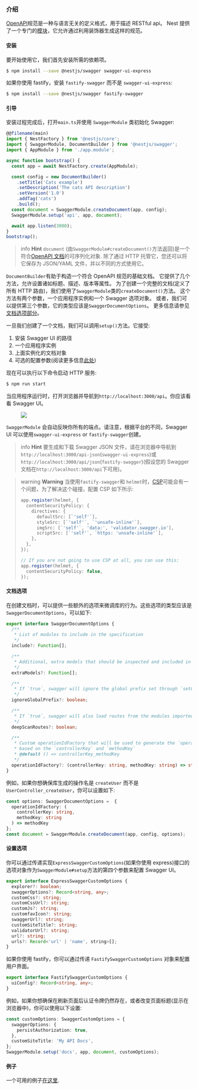 ### 介绍

[OpenAPI](https://swagger.io/specification/)规范是一种与语言无关的定义格式，用于描述 RESTful api。
Nest 提供了一个专门的[模块](https://github.com/nestjs/swagger)，它允许通过利用装饰器生成这样的规范。

#### 安装

要开始使用它，我们首先安装所需的依赖项。

```bash
$ npm install --save @nestjs/swagger swagger-ui-express
```

如果你使用 fastify，安装 `fastify-swagger` 而不是 `swagger-ui-express`:

```bash
$ npm install --save @nestjs/swagger fastify-swagger
```

#### 引导

安装过程完成后，打开`main.ts`并使用 `SwaggerModule` 类初始化 Swagger:

```typescript
@@filename(main)
import { NestFactory } from '@nestjs/core';
import { SwaggerModule, DocumentBuilder } from '@nestjs/swagger';
import { AppModule } from './app.module';

async function bootstrap() {
  const app = await NestFactory.create(AppModule);

  const config = new DocumentBuilder()
    .setTitle('Cats example')
    .setDescription('The cats API description')
    .setVersion('1.0')
    .addTag('cats')
    .build();
  const document = SwaggerModule.createDocument(app, config);
  SwaggerModule.setup('api', app, document);

  await app.listen(3000);
}
bootstrap();
```

> info **Hint** `document` (由`SwaggerModule#createDocument()`方法返回)是一个符合[OpenAPI 文档](https://swagger.io/specification/#openapi-document)的可序列化对象.
> 除了通过 HTTP 托管它，您还可以将它保存为 JSON/YAML 文件，并以不同的方式使用它。

`DocumentBuilder`有助于构造一个符合 OpenAPI 规范的基础文档。
它提供了几个方法，允许设置诸如标题、描述、版本等属性。
为了创建一个完整的文档(定义了所有 HTTP 路由)，我们使用了`SwaggerModule`类的`createDocument()`方法。
这个方法有两个参数，一个应用程序实例和一个 Swagger 选项对象。
或者，我们可以提供第三个参数，它的类型应该是`SwaggerDocumentOptions`。
更多信息请参见[文档选项部分](/openapi/introduction#document-options)。

一旦我们创建了一个文档，我们可以调用`setup()`方法。它接受:

1. 安装 Swagger UI 的路径
2. 一个应用程序实例
3. 上面实例化的文档对象
4. 可选的配置参数(阅读更多信息[此处](/openapi/introduction#document-options))

现在可以执行以下命令启动 HTTP 服务:

```bash
$ npm run start
```

当应用程序运行时，打开浏览器并导航到`http://localhost:3000/api`。你应该看看 Swagger UI。

<figure><img src="/assets/swagger1.png" /></figure>

`SwaggerModule` 会自动反映你所有的端点。请注意，根据平台的不同，Swagger UI 可以使用`swagger-ui-express` or `fastify-swagger`创建。

> info **Hint** 要生成和下载 Swagger JSON 文件，请在浏览器中导航到`http://localhost:3000/api-json`(`swagger-ui-express`)或`http://localhost:3000/api/json`(`fastify-swagger`)(假设您的 Swagger 文档在`http://localhost:3000/api`下可用)。

> warning **Warning** 当使用`fastify-swagger`和 `helmet`时，[CSP](https://developer.mozilla.org/en-US/docs/Web/HTTP/CSP)可能会有一个问题，为了解决这个碰撞，配置 CSP 如下所示:
>
> ```typescript
> app.register(helmet, {
>   contentSecurityPolicy: {
>     directives: {
>       defaultSrc: [`'self'`],
>       styleSrc: [`'self'`, `'unsafe-inline'`],
>       imgSrc: [`'self'`, 'data:', 'validator.swagger.io'],
>       scriptSrc: [`'self'`, `https: 'unsafe-inline'`],
>     },
>   },
> });
>
> // If you are not going to use CSP at all, you can use this:
> app.register(helmet, {
>   contentSecurityPolicy: false,
> });
> ```

#### 文档选项

在创建文档时，可以提供一些额外的选项来微调库的行为。这些选项的类型应该是`SwaggerDocumentOptions`，可以如下:

```TypeScript
export interface SwaggerDocumentOptions {
  /**
   * List of modules to include in the specification
   */
  include?: Function[];

  /**
   * Additional, extra models that should be inspected and included in the specification
   */
  extraModels?: Function[];

  /**
   * If `true`, swagger will ignore the global prefix set through `setGlobalPrefix()` method
   */
  ignoreGlobalPrefix?: boolean;

  /**
   * If `true`, swagger will also load routes from the modules imported by `include` modules
   */
  deepScanRoutes?: boolean;

  /**
   * Custom operationIdFactory that will be used to generate the `operationId`
   * based on the `controllerKey` and `methodKey`
   * @default () => controllerKey_methodKey
   */
  operationIdFactory?: (controllerKey: string, methodKey: string) => string;
}
```

例如，如果你想确保库生成的操作名是 `createUser` 而不是 `UserController_createUser`，你可以设置如下:

```TypeScript
const options: SwaggerDocumentOptions =  {
  operationIdFactory: (
    controllerKey: string,
    methodKey: string
  ) => methodKey
};
const document = SwaggerModule.createDocument(app, config, options);
```

#### 设置选项

你可以通过传递实现`ExpressSwaggerCustomOptions`(如果你使用 express)接口的选项对象作为`SwaggerModule#setup`方法的第四个参数来配置 Swagger UI。

```TypeScript
export interface ExpressSwaggerCustomOptions {
  explorer?: boolean;
  swaggerOptions?: Record<string, any>;
  customCss?: string;
  customCssUrl?: string;
  customJs?: string;
  customfavIcon?: string;
  swaggerUrl?: string;
  customSiteTitle?: string;
  validatorUrl?: string;
  url?: string;
  urls?: Record<'url' | 'name', string>[];
}
```

如果你使用 fastify，你可以通过传递 `FastifySwaggerCustomOptions` 对象来配置用户界面。

```Typescript
export interface FastifySwaggerCustomOptions {
  uiConfig?: Record<string, any>;
}
```

例如，如果你想确保在刷新页面后认证令牌仍然存在，或者改变页面标题(显示在浏览器中)，你可以使用以下设置:

```TypeScript
const customOptions: SwaggerCustomOptions = {
  swaggerOptions: {
    persistAuthorization: true,
  },
  customSiteTitle: 'My API Docs',
};
SwaggerModule.setup('docs', app, document, customOptions);
```

#### 例子

一个可用的例子[在这里](https://github.com/nestjs/nest/tree/master/sample/11-swagger).
